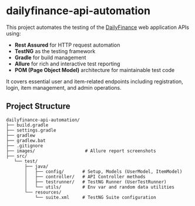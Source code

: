 # dailyfinance-api-automation

This project automates the testing of the [DailyFinance](https://dailyfinance.roadtocareer.net/) web application APIs using:

-  **Rest Assured** for HTTP request automation
-  **TestNG** as the testing framework
-  **Gradle** for build management
-  **Allure** for rich and interactive test reporting
-  **POM (Page Object Model)** architecture for maintainable test code

It covers essential user and item-related endpoints including registration, login, item management, and admin operations.

##  Project Structure

```
dailyfinance-api-automation/
├── build.gradle
├── settings.gradle
├── gradlew
├── gradlew.bat
├── .gitignore
├── images/                   # Allure report screenshots
├── src/
   └── test/
       ├── java/
       │   ├── config/       # Setup, Models (UserModel, ItemModel)
       │   ├── controller/   # API Controller methods
       │   ├── testrunner/   # TestNG Runner (UserTestRunner)
       │   └── utils/        # Env var and random data utilities
       └── resources/
           └── suite.xml     # TestNG Suite configuration
```
